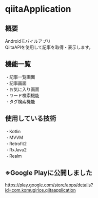 # qiitaApplication

## 概要
Androidモバイルアプリ<br>
QiitaAPIを使用して記事を取得・表示します。

## 機能一覧
・記事一覧画面<br>
・記事画面<br>
・お気に入り画面<br>
・ワード検索機能<br>
・タグ検索機能<br>

## 使用している技術
・Kotlin<br>
・MVVM<br>
・Retrofit2<br>
・RxJava2<br>
・Realm<br>

## ※Google Playに公開しました
https://play.google.com/store/apps/details?id=com.komugirice.qiitaapplication
